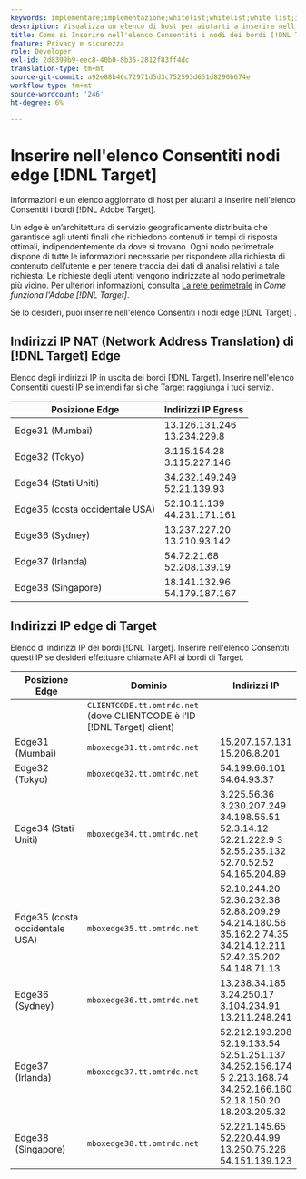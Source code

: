 ```yaml
---
keywords: implementare;implementazione;whitelist;whitelist;white list;inserire nell'elenco Consentiti;elenco consentiti;edge;edge
description: Visualizza un elenco di host per aiutarti a inserire nell'elenco Consentiti Adobe di  [!DNL Target] bordi (nodi di servizio distribuiti geograficamente che garantiscono tempi di risposta ottimali per gli utenti finali).
title: Come si Inserire nell'elenco Consentiti i nodi dei bordi [!DNL Target] ?
feature: Privacy e sicurezza
role: Developer
exl-id: 2d8399b9-eec8-40b0-8b35-2812f83ff4dc
translation-type: tm+mt
source-git-commit: a92e88b46c72971d5d3c752593d651d8290b674e
workflow-type: tm+mt
source-wordcount: '246'
ht-degree: 6%

---
```


# Inserire nell&#39;elenco Consentiti nodi edge [!DNL Target]

Informazioni e un elenco aggiornato di host per aiutarti a inserire nell&#39;elenco Consentiti i bordi [!DNL Adobe Target].

Un edge è un’architettura di servizio geograficamente distribuita che garantisce agli utenti finali che richiedono contenuti in tempi di risposta ottimali, indipendentemente da dove si trovano. Ogni nodo perimetrale dispone di tutte le informazioni necessarie per rispondere alla richiesta di contenuto dell’utente e per tenere traccia dei dati di analisi relativi a tale richiesta. Le richieste degli utenti vengono indirizzate al nodo perimetrale più vicino. Per ulteriori informazioni, consulta [La rete perimetrale](/help/c-intro/how-target-works.md#concept_0AE2ED8E9DE64288A8B30FCBF1040934) in *Come funziona l&#39;Adobe [!DNL Target]*.

Se lo desideri, puoi inserire nell&#39;elenco Consentiti i nodi edge [!DNL Target] .

## Indirizzi IP NAT (Network Address Translation) di [!DNL Target] Edge

Elenco degli indirizzi IP in uscita dei bordi [!DNL Target]. Inserire nell&#39;elenco Consentiti questi IP se intendi far sì che Target raggiunga i tuoi servizi.

| Posizione Edge | Indirizzi IP Egress |
| --- | --- |
| Edge31 (Mumbai) | 13.126.131.246<br>13.234.229.8 |
| Edge32 (Tokyo) | 3.115.154.28<br>3.115.227.146 |
| Edge34 (Stati Uniti) | 34.232.149.249<br>52.21.139.93 |
| Edge35 (costa occidentale USA) | 52.10.11.139<br>44.231.171.161 |
| Edge36 (Sydney) | 13.237.227.20<br>13.210.93.142 |
| Edge37 (Irlanda) | 54.72.21.68<br>52.208.139.19 |
| Edge38 (Singapore) | 18.141.132.96<br>54.179.187.167 |

## Indirizzi IP edge di Target

Elenco di indirizzi IP dei bordi [!DNL Target]. Inserire nell&#39;elenco Consentiti questi IP se desideri effettuare chiamate API ai bordi di Target.

| Posizione Edge | Dominio | Indirizzi IP |
| --- | --- | --- |
|  | `CLIENTCODE.tt.omtrdc.net`<br>(dove CLIENTCODE è l’ID  [!DNL Target] client) |  |
| Edge31 (Mumbai) | `mboxedge31.tt.omtrdc.net` | 15.207.157.131<br>15.206.8.201 |
| Edge32 (Tokyo) | `mboxedge32.tt.omtrdc.net` | 54.199.66.101<br>54.64.93.37 |
| Edge34 (Stati Uniti) | `mboxedge34.tt.omtrdc.net` | 3.225.56.36<br>3.230.207.249<br>34.198.55.51<br>52.3.14.12<br>52.21.222.9 3<br>52.55.235.132<br>52.70.52.52<br>54.165.204.89 |
| Edge35 (costa occidentale USA) | `mboxedge35.tt.omtrdc.net` | 52.10.244.20<br>52.36.232.38<br>52.88.209.29<br>54.214.180.56<br>35.162.2 74.35<br>34.214.12.211<br>52.42.35.202<br>54.148.71.13 |
| Edge36 (Sydney) | `mboxedge36.tt.omtrdc.net` | 13.238.34.185<br>3.24.250.17<br>3.104.234.91<br>13.211.248.241 |
| Edge37 (Irlanda) | `mboxedge37.tt.omtrdc.net` | 52.212.193.208<br>52.19.133.54<br>52.51.251.137<br>34.252.156.174<br>5 2.213.168.74<br>34.252.166.160<br>52.18.150.20<br>18.203.205.32 |
| Edge38 (Singapore) | `mboxedge38.tt.omtrdc.net` | 52.221.145.65<br>52.220.44.99<br>13.250.75.226<br>54.151.139.123 |

